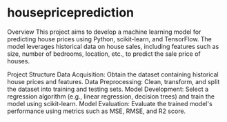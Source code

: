 # housepriceprediction
Overview
This project aims to develop a machine learning model for predicting house prices using Python, scikit-learn, and TensorFlow. The model leverages historical data on house sales, including features such as size, number of bedrooms, location, etc., to predict the sale price of houses.

Project Structure
Data Acquisition: Obtain the dataset containing historical house prices and features.
Data Preprocessing: Clean, transform, and split the dataset into training and testing sets.
Model Development: Select a regression algorithm (e.g., linear regression, decision trees) and train the model using scikit-learn.
Model Evaluation: Evaluate the trained model's performance using metrics such as MSE, RMSE, and R2 score.
